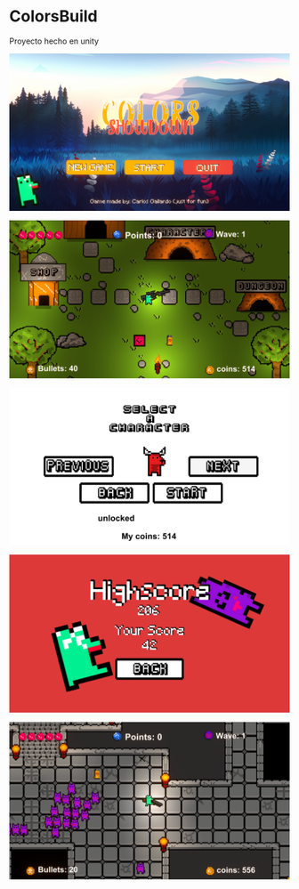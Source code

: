 # ColorsBuild
Proyecto hecho en unity


![1](https://github.com/challardo/ColorsBuild/blob/main/screenshots/Screenshot%20(1).png)

![2](https://github.com/challardo/ColorsBuild/blob/main/screenshots/Screenshot%20(2).png)

![3](https://github.com/challardo/ColorsBuild/blob/main/screenshots/Screenshot%20(3).png)

![4](https://github.com/challardo/ColorsBuild/blob/main/screenshots/Screenshot%20(4).png)

![5](https://github.com/challardo/ColorsBuild/blob/main/screenshots/Screenshot%20(5).png)
